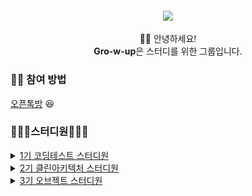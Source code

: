 <h4 align="center">
 <img src="https://user-images.githubusercontent.com/50124623/198869540-d6afaa80-615a-454e-b5d6-993419d55add.png"/>
</h4>

<p align="center">
👋🏻 안녕하세요! <br>
<b>Gro-w-up</b>은 스터디를 위한 그룹입니다.
<p/>

### ✋🏻 참여 방법
[오픈톡방](https://open.kakao.com/o/g8qe1nkf) 😆  

### 👨🏻‍💻스터디원👩🏻‍💻 
<details>
<summary><a href="https://github.com/gro-w-up/crewcrew-coding-test-study">1기 코딩테스트 스터디원</a></summary>
<div markdown="1">
 <table>
   <tr>
     <td align="center">
       <a href="https://github.com/dev-wooyeon">
         <img src="https://avatars.githubusercontent.com/u/50124623?v=4" width="100px;" alt=""/>
         <br />
         <sub>👑 박은우(우연)</sub>
       </a>
     </td>
     <td align="center">
       <a href="https://github.com/phk9436">
         <img src="https://avatars.githubusercontent.com/u/47577714?v=4" width="100px;" alt=""/>
         <br />
         <sub>♟ 박한결(phk9436)</sub>
       </a>
     </td>
     <td align="center">
       <a href="https://github.com/Slowth-KIM">
         <img src="https://avatars.githubusercontent.com/u/45562511?v=4" width="100px;" alt=""/>
         <br />
         <sub>♟ 김도희(Slowth-KIM)</sub>
       </a>
     </td>
     <td align="center">
       <a href="https://github.com/choikangheon">
         <img src="https://avatars.githubusercontent.com/u/52992334?v=4" width="100px;" alt=""/>
         <br />
         <sub>♟ 최강헌(choikangheon)</sub>
       </a>
     </td>
   </tr>
 </table>
</div>
</details>

<details>
<summary><a href="https://github.com/gro-w-up/clean-architecture">2기 클린아키텍처 스터디원</a></summary>
<div markdown="1">
 <table>
   <tr>
     <td align="center">
       <a href="https://github.com/dev-wooyeon">
         <img src="https://avatars.githubusercontent.com/u/50124623?v=4" width="100px;" alt=""/>
         <br />
         <sub>👑 박은우(우연)</sub>
       </a>
     </td>
     <td align="center">
       <a href="https://github.com/nomoreFt">
         <img src="https://avatars.githubusercontent.com/u/37995817?v=4" width="100px;" alt=""/>
         <br />
         <sub>♟ 김현우(nomoreFt)</sub>
       </a>
     </td>
     <td align="center">
       <a href="https://github.com/myandue">
         <img src="https://avatars.githubusercontent.com/u/97776790?v=4" width="100px;" alt=""/>
         <br />
         <sub>♟ 응애(myandue)</sub>
       </a>
     </td>
     <td align="center">
       <a href="https://github.com/doyk814">
         <img src="https://avatars.githubusercontent.com/u/47708586?v=4" width="100px;" alt=""/>
         <br />
         <sub>♟ 아토(doyk814)</sub>
       </a>
     </td>
   </tr>
 </table>
</div>
</details>

<details>
<summary><a href="https://github.com/gro-w-up/object">3기 오브젝트 스터디원</a></summary>
<div markdown="1">
 <table>
   <tr>
     <td align="center">
       <a href="https://github.com/dev-wooyeon">
         <img src="https://avatars.githubusercontent.com/u/50124623?v=4" width="100px;" alt=""/>
         <br />
         <sub>♟ 박은우(우연)</sub>
       </a>
     </td>
     <td align="center">
       <a href="https://github.com/nomoreFt">
         <img src="https://avatars.githubusercontent.com/u/37995817?v=4" width="100px;" alt=""/>
         <br />
         <sub>👑 김현우(nomoreFt)</sub>
       </a>
     </td>
     <td align="center">
       <a href="https://github.com/noveljava">
         <img src="https://avatars.githubusercontent.com/u/1902015?v=4" width="100px;" alt=""/>
         <br />
         <sub>♟ 박건우(noveljava)</sub>
       </a>
     </td>
     <td align="center">
       <a href="https://github.com/gomudayya">
         <img src="https://avatars.githubusercontent.com/u/129571789?v=4" width="100px;" alt=""/>
         <br />
         <sub>♟ 손용석(gomudayya)</sub>
       </a>
     </td>
   </tr>
 </table>
</div>
</details>
